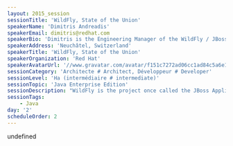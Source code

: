 ```yaml
---
layout: 2015_session
sessionTitle: 'WildFly, State of the Union'
speakerName: 'Dimitris Andreadis'
speakerEmail: dimitris@redhat.com
speakerBio: 'Dimitris is the Engineering Manager of the WildFly / JBoss Enterprise Application Server team at Red Hat. He served as the JBoss AS project lead for several years and he has been a JBoss addict and contributor from the early start-up days. He worked previously at Intracom and Motorola in the areas of NMS/OSS, designing reusable frameworks and distributed systems. Dimitris studied computer science at the Technological Educational Institute of Athens and received an M.Sc. by research from University College Dublin, Ireland.'
speakerAddress: 'Neuchâtel, Switzerland'
speakerTitle: 'WildFly, State of the Union'
speakerOrganization: 'Red Hat'
speakerAvatarUrl: '//www.gravatar.com/avatar/f151c7272ad06cc1ad84c5a6e19885bb?size=200&default=mm'
sessionCategory: 'Architecte # Architect, Développeur # Developer'
sessionLevel: 'Ha (intermédiaire # intermediate)'
sessionTopic: 'Java Enterprise Edition'
sessionDescription: "WildFly is the project once called the JBoss Application Server and to this day it remains the most popular opensource Java EE application server.\n\nCome to this session to hear from the horse's mouth the current state and the latest features of the WildFly community project."
sessionTags:
    - Java
day: '2'
scheduleOrder: 2
---
```


undefined

